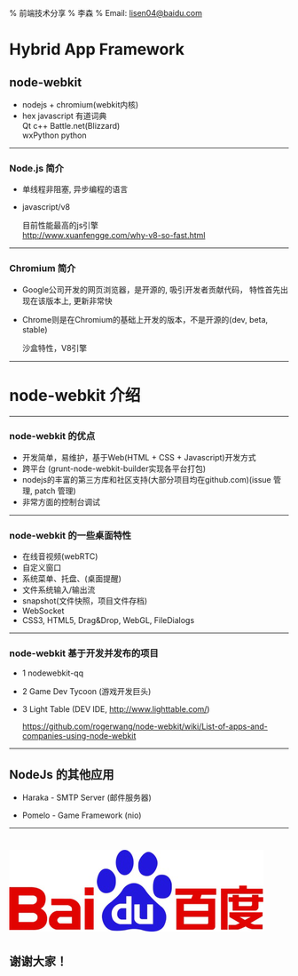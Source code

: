 % 前端技术分享
% 李森
% Email: lisen04@baidu.com

# Hybrid App Framework

## node-webkit

- nodejs + chromium(webkit内核)
-
    hex      javascript  有道词典  
    Qt       c++         Battle.net(Blizzard)  
    wxPython python  

- - -

### Node.js 简介

- 单线程非阻塞, 异步编程的语言  
- javascript/v8

    目前性能最高的js引擎  
    http://www.xuanfengge.com/why-v8-so-fast.html

- - -

### Chromium 简介

- Google公司开发的网页浏览器，是开源的, 吸引开发者贡献代码， 特性首先出现在该版本上, 更新非常快  
- Chrome则是在Chromium的基础上开发的版本，不是开源的(dev, beta, stable)

    沙盒特性，V8引擎

- - -

# node-webkit 介绍

- - -

### node-webkit 的优点

- 开发简单，易维护，基于Web(HTML + CSS + Javascript)开发方式
- 跨平台 (grunt-node-webkit-builder实现各平台打包)
- nodejs的丰富的第三方库和社区支持(大部分项目均在github.com)(issue 管理, patch 管理)
- 非常方面的控制台调试

- - -

### node-webkit 的一些桌面特性

- 在线音视频(webRTC)
- 自定义窗口
- 系统菜单、托盘、(桌面提醒)
- 文件系统输入/输出流
- snapshot(文件快照，项目文件存档)
- WebSocket
- CSS3, HTML5, Drag&Drop, WebGL, FileDialogs

- - -

### node-webkit 基于开发并发布的项目

- 1 nodewebkit-qq

- 2 Game Dev Tycoon (游戏开发巨头)

- 3 Light Table (DEV IDE, http://www.lighttable.com/) 

    https://github.com/rogerwang/node-webkit/wiki/List-of-apps-and-companies-using-node-webkit  

- - -

## NodeJs 的其他应用

- Haraka - SMTP Server (邮件服务器)

- Pomelo - Game Framework (nio)

- - -

# ![baidu](images/baidu_logo.gif)  

## 谢谢大家！




